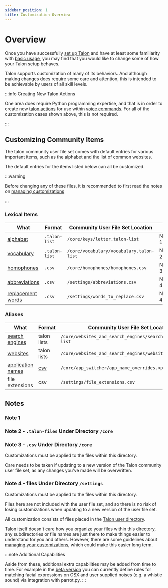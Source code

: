 ```yaml
---
sidebar_position: 1
title: Customization Overview
---
```


# Overview

Once you have successfully [set up Talon](/docs/Resource%20Hub/Talon%20Installation/installation_guide.md)
and have at least some familiarity with [basic usage](/docs/Basic%20Usage/basic_usage.md), you may find that you would like to change some of how your Talon setup behaves.

Talon supports customization of many of its behaviors. And although making changes does require some care and attention,
this is intended to be achievable by users of all skill levels.

:::info Creating New Talon Actions

One area does require Python programming expertise, and that is in order to create new [talon actions](/docs/Resource%20Hub/terminology.md#talon-actions)
for use within [voice commands](./TalonScript/voice-commands.md). For all of the customization cases shown above, this is not required.

:::

## Customizing Community Items

The talon community user file set comes with default entries for various important items, such as the alphabet
and the list of common websites.

The default entries for the items listed below can all be customized.

:::warning

Before changing any of these files, it is recommended to first read the notes on [managing customizations](./managing-customizations.md)

:::

### Lexical Items

| What                            | Format        | Community User File Set Location         |        |
| ------------------------------- | ------------- | ---------------------------------------- | ------ |
| [alphabet](/docs/Basic%20Usage/Command%20Mode/single-characters.md#talon-alphabet)           | `.talon-list` | `/core/keys/letter.talon-list`           | Note 1 |
| [vocabulary](/docs/Basic%20Usage/dictation_mode.md#vocabulary-customization)       | `.talon-list` | `/core/vocabulary/vocabulary.talon-list` | Note 2 |
| [homophones](/docs/Basic%20Usage/Command%20Mode/text-and-navigation.md#homophones)       | `.csv`        | `/core/homophones/homophones.csv`        | Note 3 |
| [abbreviations](/docs/Basic%20Usage/Command%20Mode/text-and-navigation.md#abbreviations) | `.csv`        | `/settings/abbreviations.csv`            | Note 4 |
| [replacement words](/docs/Basic%20Usage/dictation_mode.md#replacement-words)              | `.csv`        | `/settings/words_to_replace.csv`         | Note 4 |




### Aliases

| What              | Format                                               | Community User File Set Location                             |        |
| ----------------- | ---------------------------------------------------- | ------------------------------------------------------------ | ------ |
| [search engines](/docs/Resource%20Hub/Supported%20Applications/App%20Tags/browsers.md#search-engines)    | talon lists                                          | `/core/websites_and_search_engines/search_engine.talon-list` | Note 2 |
| [websites](/docs/Resource%20Hub/Supported%20Applications/App%20Tags/browsers.md#website-list)          | talon lists    | `/core/websites_and_search_engines/website.talon-list`       | Note 2 |
| [application names](/docs/Basic%20Usage/Command%20Mode/pc-control.md#application-names) | [csv](/docs/Resource%20Hub/terminology.md#csv-files) | `/core/app_switcher/app_name_overrides.<platform>.csv`       | Note 3 |
| file extensions   | csv                                                  | `/settings/file_extensions.csv`                              | Note 4 |


## Notes

### Note 1

### Note 2 - `.talon-files` Under Directory `/core`

### Note 3 - `.csv` Under Directory `/core`

Customizations must be applied to the files within this directory.

Care needs to be taken if updating to a new version of the Talon community user file set,
as any changes you've made will be overwritten.

### Note 4 - files Under Directory `/settings`

Customizations must be applied to the files within this directory.

Files here are not included with the user file set, and so there is no risk of losing
customizations when updating to a new version of the user file set.

All customization consists of files placed in the [Talon user directory](/docs/Resource%20Hub/terminology.md#talon-user-directory).

Talon itself doesn't care how you organize your files within this directory, any subdirectories or file names are just there to make things easier to understand for you and others.
However, there are some guidelines about [managing your customizations](./managing-customizations.md), which could make this easier long term.

:::note Additional Capabilities

Aside from these, additional extra capabilities may be added from time to time. For example in the [beta version](/docs/Resource%20Hub/beta_talon.md) you can currently define rules for matching facial expressions on OSX and user supplied noises (e.g. a whistle sound) via integration with parrot.py.
:::
